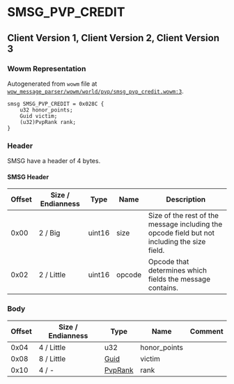 # SMSG_PVP_CREDIT

## Client Version 1, Client Version 2, Client Version 3

### Wowm Representation

Autogenerated from `wowm` file at [`wow_message_parser/wowm/world/pvp/smsg_pvp_credit.wowm:3`](https://github.com/gtker/wow_messages/tree/main/wow_message_parser/wowm/world/pvp/smsg_pvp_credit.wowm#L3).
```rust,ignore
smsg SMSG_PVP_CREDIT = 0x028C {
    u32 honor_points;
    Guid victim;
    (u32)PvpRank rank;
}
```
### Header

SMSG have a header of 4 bytes.

#### SMSG Header

| Offset | Size / Endianness | Type   | Name   | Description |
| ------ | ----------------- | ------ | ------ | ----------- |
| 0x00   | 2 / Big           | uint16 | size   | Size of the rest of the message including the opcode field but not including the size field.|
| 0x02   | 2 / Little        | uint16 | opcode | Opcode that determines which fields the message contains.|

### Body

| Offset | Size / Endianness | Type | Name | Comment |
| ------ | ----------------- | ---- | ---- | ------- |
| 0x04 | 4 / Little | u32 | honor_points |  |
| 0x08 | 8 / Little | [Guid](../types/packed-guid.md) | victim |  |
| 0x10 | 4 / - | [PvpRank](pvprank.md) | rank |  |

